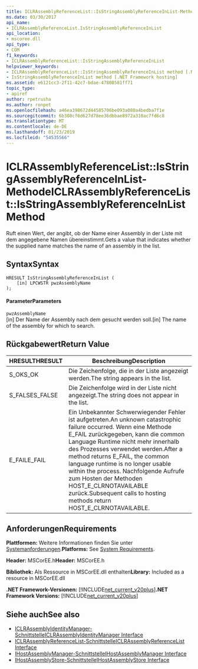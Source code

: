 ```yaml
---
title: ICLRAssemblyReferenceList::IsStringAssemblyReferenceInList-Methode
ms.date: 03/30/2017
api_name:
- ICLRAssemblyReferenceList.IsStringAssemblyReferenceInList
api_location:
- mscoree.dll
api_type:
- COM
f1_keywords:
- ICLRAssemblyReferenceList::IsStringAssemblyReferenceInList
helpviewer_keywords:
- ICLRAssemblyReferenceList::IsStringAssemblyReferenceInList method [.NET Framework hosting]
- IsStringAssemblyReferenceInList method [.NET Framework hosting]
ms.assetid: e6121cc3-2f11-42c7-bdae-47808581ff71
topic_type:
- apiref
author: rpetrusha
ms.author: ronpet
ms.openlocfilehash: a46ea398672d44585706be093a080a4bedba7f1e
ms.sourcegitcommit: 6b308cf6d627d78ee36dbbae8972a310ac7fd6c8
ms.translationtype: MT
ms.contentlocale: de-DE
ms.lasthandoff: 01/23/2019
ms.locfileid: "54535566"
---
```

# <a name="iclrassemblyreferencelistisstringassemblyreferenceinlist-method"></a><span data-ttu-id="b5714-102">ICLRAssemblyReferenceList::IsStringAssemblyReferenceInList-Methode</span><span class="sxs-lookup"><span data-stu-id="b5714-102">ICLRAssemblyReferenceList::IsStringAssemblyReferenceInList Method</span></span>
<span data-ttu-id="b5714-103">Ruft einen Wert, der angibt, ob der Name einer Assembly in der Liste mit dem angegebene Namen übereinstimmt.</span><span class="sxs-lookup"><span data-stu-id="b5714-103">Gets a value that indicates whether the supplied name matches the name of an assembly in the list.</span></span>  
  
## <a name="syntax"></a><span data-ttu-id="b5714-104">Syntax</span><span class="sxs-lookup"><span data-stu-id="b5714-104">Syntax</span></span>  
  
```  
HRESULT IsStringAssemblyReferenceInList (  
    [in] LPCWSTR pwzAssemblyName  
);  
```  
  
#### <a name="parameters"></a><span data-ttu-id="b5714-105">Parameter</span><span class="sxs-lookup"><span data-stu-id="b5714-105">Parameters</span></span>  
 `pwzAssemblyName`  
 <span data-ttu-id="b5714-106">[in] Der Name der Assembly nach dem gesucht werden soll.</span><span class="sxs-lookup"><span data-stu-id="b5714-106">[in] The name of the assembly for which to search.</span></span>  
  
## <a name="return-value"></a><span data-ttu-id="b5714-107">Rückgabewert</span><span class="sxs-lookup"><span data-stu-id="b5714-107">Return Value</span></span>  
  
|<span data-ttu-id="b5714-108">HRESULT</span><span class="sxs-lookup"><span data-stu-id="b5714-108">HRESULT</span></span>|<span data-ttu-id="b5714-109">Beschreibung</span><span class="sxs-lookup"><span data-stu-id="b5714-109">Description</span></span>|  
|-------------|-----------------|  
|<span data-ttu-id="b5714-110">S_OK</span><span class="sxs-lookup"><span data-stu-id="b5714-110">S_OK</span></span>|<span data-ttu-id="b5714-111">Die Zeichenfolge, die in der Liste angezeigt werden.</span><span class="sxs-lookup"><span data-stu-id="b5714-111">The string appears in the list.</span></span>|  
|<span data-ttu-id="b5714-112">S_FALSE</span><span class="sxs-lookup"><span data-stu-id="b5714-112">S_FALSE</span></span>|<span data-ttu-id="b5714-113">Die Zeichenfolge wird in der Liste nicht angezeigt.</span><span class="sxs-lookup"><span data-stu-id="b5714-113">The string does not appear in the list.</span></span>|  
|<span data-ttu-id="b5714-114">E_FAIL</span><span class="sxs-lookup"><span data-stu-id="b5714-114">E_FAIL</span></span>|<span data-ttu-id="b5714-115">Ein Unbekannter Schwerwiegender Fehler ist aufgetreten.</span><span class="sxs-lookup"><span data-stu-id="b5714-115">An unknown catastrophic failure occurred.</span></span> <span data-ttu-id="b5714-116">Wenn eine Methode E_FAIL zurückgegeben, kann die common Language Runtime nicht mehr innerhalb des Prozesses verwendet werden.</span><span class="sxs-lookup"><span data-stu-id="b5714-116">After a method returns E_FAIL, the common language runtime is no longer usable within the process.</span></span> <span data-ttu-id="b5714-117">Nachfolgende Aufrufe zum Hosten der Methoden HOST_E_CLRNOTAVAILABLE zurück.</span><span class="sxs-lookup"><span data-stu-id="b5714-117">Subsequent calls to hosting methods return HOST_E_CLRNOTAVAILABLE.</span></span>|  
  
## <a name="requirements"></a><span data-ttu-id="b5714-118">Anforderungen</span><span class="sxs-lookup"><span data-stu-id="b5714-118">Requirements</span></span>  
 <span data-ttu-id="b5714-119">**Plattformen:** Weitere Informationen finden Sie unter [Systemanforderungen](../../../../docs/framework/get-started/system-requirements.md).</span><span class="sxs-lookup"><span data-stu-id="b5714-119">**Platforms:** See [System Requirements](../../../../docs/framework/get-started/system-requirements.md).</span></span>  
  
 <span data-ttu-id="b5714-120">**Header:** MSCorEE.h</span><span class="sxs-lookup"><span data-stu-id="b5714-120">**Header:** MSCorEE.h</span></span>  
  
 <span data-ttu-id="b5714-121">**Bibliothek:** Als Ressource in MSCorEE.dll enthalten</span><span class="sxs-lookup"><span data-stu-id="b5714-121">**Library:** Included as a resource in MSCorEE.dll</span></span>  
  
 <span data-ttu-id="b5714-122">**.NET Framework-Versionen:** [!INCLUDE[net_current_v20plus](../../../../includes/net-current-v20plus-md.md)]</span><span class="sxs-lookup"><span data-stu-id="b5714-122">**.NET Framework Versions:** [!INCLUDE[net_current_v20plus](../../../../includes/net-current-v20plus-md.md)]</span></span>  
  
## <a name="see-also"></a><span data-ttu-id="b5714-123">Siehe auch</span><span class="sxs-lookup"><span data-stu-id="b5714-123">See also</span></span>
- [<span data-ttu-id="b5714-124">ICLRAssemblyIdentityManager-Schnittstelle</span><span class="sxs-lookup"><span data-stu-id="b5714-124">ICLRAssemblyIdentityManager Interface</span></span>](../../../../docs/framework/unmanaged-api/hosting/iclrassemblyidentitymanager-interface.md)
- [<span data-ttu-id="b5714-125">ICLRAssemblyReferenceList-Schnittstelle</span><span class="sxs-lookup"><span data-stu-id="b5714-125">ICLRAssemblyReferenceList Interface</span></span>](../../../../docs/framework/unmanaged-api/hosting/iclrassemblyreferencelist-interface.md)
- [<span data-ttu-id="b5714-126">IHostAssemblyManager-Schnittstelle</span><span class="sxs-lookup"><span data-stu-id="b5714-126">IHostAssemblyManager Interface</span></span>](../../../../docs/framework/unmanaged-api/hosting/ihostassemblymanager-interface.md)
- [<span data-ttu-id="b5714-127">IHostAssemblyStore-Schnittstelle</span><span class="sxs-lookup"><span data-stu-id="b5714-127">IHostAssemblyStore Interface</span></span>](../../../../docs/framework/unmanaged-api/hosting/ihostassemblystore-interface.md)
